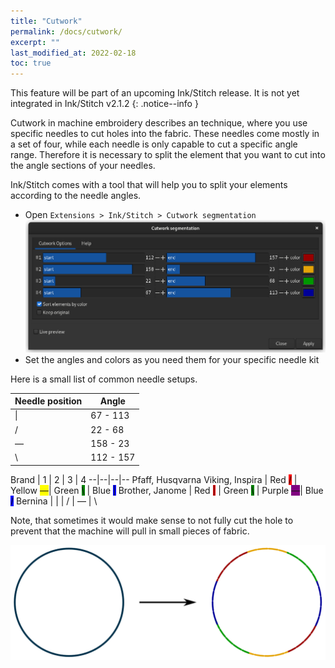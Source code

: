 ```yaml
---
title: "Cutwork"
permalink: /docs/cutwork/
excerpt: ""
last_modified_at: 2022-02-18
toc: true
---
```

This feature will be part of an upcoming Ink/Stitch release. It is not yet integrated in Ink/Stitch v2.1.2
{: .notice--info }

Cutwork in machine embroidery describes an technique, where you use specific needles to cut holes into the fabric. These needles come mostly in a set of four, while each needle is only capable to cut a specific angle range. Therefore it is necessary to split the element that you want to cut into the angle sections of your needles.

Ink/Stitch comes with a tool that will help you to split your elements according to the needle angles.

* Open `Extensions > Ink/Stitch > Cutwork segmentation`
  ![Cutwork segmentation window](/assets/images/docs/en/cutwork-segmentation.png)
* Set the angles and colors as you need them for your specific needle kit

Here is a small list of common needle setups.

Needle position|Angle
--|--
<span class="cwd">&#124;</span>   | 67 - 113
<span class="cwd">/</span>        | 22 - 68
<span class="cwd">&#8213;</span>  | 158 - 23
<span class="cwd">&#x5c;</span>   | 112 - 157


Brand | 1  | 2 | 3 | 4
--|--|--|--
Pfaff, Husqvarna Viking, Inspira | Red <span class="cwd" style="background:red;">/</span>       | Yellow <span class="cwd" style="background: yellow">&#8213;</span>| Green <span class="cwd" style="background: green;">&#x5c;</span>   | Blue <span class="cwd" style="background: blue">&#124;</span>
Brother, Janome                  | Red <span class="cwd" style="background: red;">&#124;</span> | Green <span class="cwd" style="background: green;">&#x5c;</span>  | Purple <span class="cwd" style="background: purple;">&#8213;</span>| Blue <span class="cwd" style="background: blue;">/</span>
Bernina                          | <span class="cwd">&#124;</span>                              | <span class="cwd">/</span>                                        | <span class="cwd">&#8213;</span>                                   | <span class="cwd">&#x5c;</span>


Note, that sometimes it would make sense to not fully cut the hole to prevent that the machine will pull in small pieces of fabric.

![A circle cut into pieces by cutwork segmentation](/assets/images/docs/cutwork-segmentation.png)
